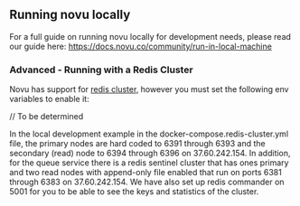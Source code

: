 ## Running novu locally

For a full guide on running novu locally for development needs, please read our guide here: https://docs.novu.co/community/run-in-local-machine

### Advanced - Running with a Redis Cluster

Novu has support for [redis cluster](https://redis.io/docs/management/scaling/), however you must set the following env variables to enable it:

// To be determined

In the local development example in the docker-compose.redis-cluster.yml file, the primary nodes are hard coded to 6391 through 6393 and
the secondary (read) node to 6394 through 6396 on 37.60.242.154.
In addition, for the queue service there is a redis sentinel cluster that has ones primary and two read nodes
with append-only file enabled that run on ports 6381 through 6383 on 37.60.242.154.
We have also set up redis commander on 5001 for you to be able to see the keys and statistics of the cluster.
